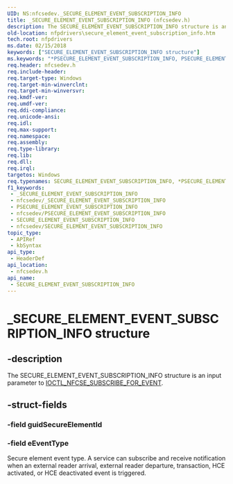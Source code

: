 ```yaml
---
UID: NS:nfcsedev._SECURE_ELEMENT_EVENT_SUBSCRIPTION_INFO
title: _SECURE_ELEMENT_EVENT_SUBSCRIPTION_INFO (nfcsedev.h)
description: The SECURE_ELEMENT_EVENT_SUBSCRIPTION_INFO structure is an input parameter to IOCTL_NFCSE_SUBSCRIBE_FOR_EVENT.
old-location: nfpdrivers\secure_element_event_subscription_info.htm
tech.root: nfpdrivers
ms.date: 02/15/2018
keywords: ["SECURE_ELEMENT_EVENT_SUBSCRIPTION_INFO structure"]
ms.keywords: "*PSECURE_ELEMENT_EVENT_SUBSCRIPTION_INFO, PSECURE_ELEMENT_EVENT_SUBSCRIPTION_INFO, PSECURE_ELEMENT_EVENT_SUBSCRIPTION_INFO structure pointer [Near-Field Proximity Drivers], SECURE_ELEMENT_EVENT_SUBSCRIPTION_INFO, SECURE_ELEMENT_EVENT_SUBSCRIPTION_INFO structure [Near-Field Proximity Drivers], _SECURE_ELEMENT_EVENT_SUBSCRIPTION_INFO, nfcsedev/PSECURE_ELEMENT_EVENT_SUBSCRIPTION_INFO, nfcsedev/SECURE_ELEMENT_EVENT_SUBSCRIPTION_INFO, nfpdrivers.secure_element_event_subscription_info"
req.header: nfcsedev.h
req.include-header: 
req.target-type: Windows
req.target-min-winverclnt: 
req.target-min-winversvr: 
req.kmdf-ver: 
req.umdf-ver: 
req.ddi-compliance: 
req.unicode-ansi: 
req.idl: 
req.max-support: 
req.namespace: 
req.assembly: 
req.type-library: 
req.lib: 
req.dll: 
req.irql: 
targetos: Windows
req.typenames: SECURE_ELEMENT_EVENT_SUBSCRIPTION_INFO, *PSECURE_ELEMENT_EVENT_SUBSCRIPTION_INFO
f1_keywords:
 - _SECURE_ELEMENT_EVENT_SUBSCRIPTION_INFO
 - nfcsedev/_SECURE_ELEMENT_EVENT_SUBSCRIPTION_INFO
 - PSECURE_ELEMENT_EVENT_SUBSCRIPTION_INFO
 - nfcsedev/PSECURE_ELEMENT_EVENT_SUBSCRIPTION_INFO
 - SECURE_ELEMENT_EVENT_SUBSCRIPTION_INFO
 - nfcsedev/SECURE_ELEMENT_EVENT_SUBSCRIPTION_INFO
topic_type:
 - APIRef
 - kbSyntax
api_type:
 - HeaderDef
api_location:
 - nfcsedev.h
api_name:
 - SECURE_ELEMENT_EVENT_SUBSCRIPTION_INFO
---
```


# _SECURE_ELEMENT_EVENT_SUBSCRIPTION_INFO structure


## -description

The SECURE_ELEMENT_EVENT_SUBSCRIPTION_INFO structure is an input parameter to <a href="/windows-hardware/drivers/ddi/nfcsedev/ni-nfcsedev-ioctl_nfcse_subscribe_for_event">IOCTL_NFCSE_SUBSCRIBE_FOR_EVENT</a>.

## -struct-fields

### -field guidSecureElementId

### -field eEventType

Secure element event type. A service can subscribe and receive notification when an external reader arrival, external reader departure, transaction, HCE activated, or HCE deactivated event is triggered.
